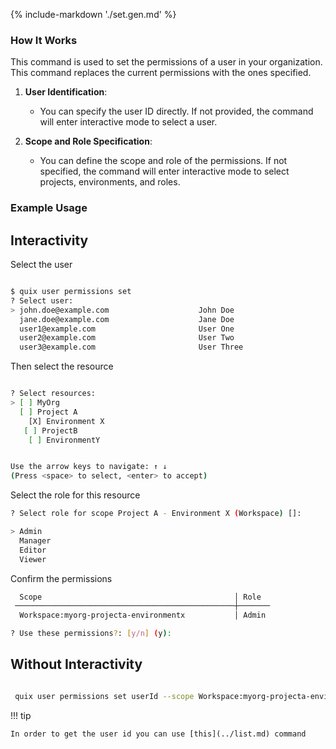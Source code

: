 {% include-markdown './set.gen.md' %}
### How It Works

This command is used to set the permissions of a user in your organization. This command replaces the current permissions with the ones specified.

1. **User Identification**:
    - You can specify the user ID directly. If not provided, the command will enter interactive mode to select a user.

2. **Scope and Role Specification**:
    - You can define the scope and role of the permissions. If not specified, the command will enter interactive mode to select projects, environments, and roles.


### Example Usage

## Interactivity

Select the user

```bash

$ quix user permissions set
? Select user:
> john.doe@example.com                    John Doe
  jane.doe@example.com                    Jane Doe
  user1@example.com                       User One
  user2@example.com                       User Two
  user3@example.com                       User Three

```

Then select the resource

```bash

? Select resources:
> [ ] MyOrg
  [ ] Project A
    [X] Environment X
   [ ] ProjectB
    [ ] EnvironmentY


Use the arrow keys to navigate: ↑ ↓
(Press <space> to select, <enter> to accept)
```

Select the role for this resource

```bash
? Select role for scope Project A - Environment X (Workspace) []:

> Admin
  Manager
  Editor
  Viewer

```

Confirm the permissions

```bash
  Scope                                           │ Role
 ─────────────────────────────────────────────────┼───────
  Workspace:myorg-projecta-environmentx           │ Admin

? Use these permissions?: [y/n] (y):
```

## Without Interactivity

```bash

 quix user permissions set userId --scope Workspace:myorg-projecta-environmentx --role Admin

```

!!! tip

    In order to get the user id you can use [this](../list.md) command